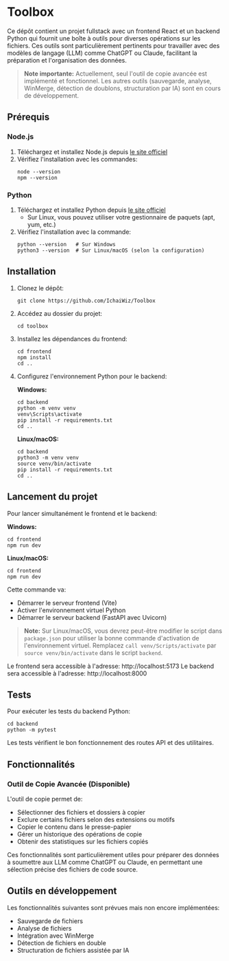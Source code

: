 # Toolbox

Ce dépôt contient un projet fullstack avec un frontend React et un backend Python qui fournit une boîte à outils pour diverses opérations sur les fichiers. Ces outils sont particulièrement pertinents pour travailler avec des modèles de langage (LLM) comme ChatGPT ou Claude, facilitant la préparation et l'organisation des données.

> **Note importante:** Actuellement, seul l'outil de copie avancée est implémenté et fonctionnel. Les autres outils (sauvegarde, analyse, WinMerge, détection de doublons, structuration par IA) sont en cours de développement.

## Prérequis

### Node.js

1. Téléchargez et installez Node.js depuis [le site officiel](https://nodejs.org/)
2. Vérifiez l'installation avec les commandes:
   ```
   node --version
   npm --version
   ```

### Python

1. Téléchargez et installez Python depuis [le site officiel](https://www.python.org/downloads/)
   - Sur Linux, vous pouvez utiliser votre gestionnaire de paquets (apt, yum, etc.)
2. Vérifiez l'installation avec la commande:
   ```
   python --version   # Sur Windows
   python3 --version  # Sur Linux/macOS (selon la configuration)
   ```

## Installation

1. Clonez le dépôt:
   ```
   git clone https://github.com/IchaiWiz/Toolbox
   ```

2. Accédez au dossier du projet:
   ```
   cd toolbox
   ```

3. Installez les dépendances du frontend:
   ```
   cd frontend
   npm install
   cd ..
   ```

4. Configurez l'environnement Python pour le backend:
   
   **Windows:**
   ```
   cd backend
   python -m venv venv
   venv\Scripts\activate
   pip install -r requirements.txt
   cd ..
   ```
   
   **Linux/macOS:**
   ```
   cd backend
   python3 -m venv venv
   source venv/bin/activate
   pip install -r requirements.txt
   cd ..
   ```

## Lancement du projet

Pour lancer simultanément le frontend et le backend:

**Windows:**
```
cd frontend
npm run dev
```

**Linux/macOS:**
```
cd frontend
npm run dev
```

Cette commande va:
- Démarrer le serveur frontend (Vite)
- Activer l'environnement virtuel Python
- Démarrer le serveur backend (FastAPI avec Uvicorn)

> **Note:** Sur Linux/macOS, vous devrez peut-être modifier le script dans `package.json` pour utiliser la bonne commande d'activation de l'environnement virtuel. Remplacez `call venv/Scripts/activate` par `source venv/bin/activate` dans le script `backend`.

Le frontend sera accessible à l'adresse: http://localhost:5173
Le backend sera accessible à l'adresse: http://localhost:8000

## Tests

Pour exécuter les tests du backend Python:

```
cd backend
python -m pytest
```

Les tests vérifient le bon fonctionnement des routes API et des utilitaires.

## Fonctionnalités

### Outil de Copie Avancée (Disponible)

L'outil de copie permet de:
- Sélectionner des fichiers et dossiers à copier
- Exclure certains fichiers selon des extensions ou motifs
- Copier le contenu dans le presse-papier
- Gérer un historique des opérations de copie
- Obtenir des statistiques sur les fichiers copiés

Ces fonctionnalités sont particulièrement utiles pour préparer des données à soumettre aux LLM comme ChatGPT ou Claude, en permettant une sélection précise des fichiers de code source.

## Outils en développement

Les fonctionnalités suivantes sont prévues mais non encore implémentées:
- Sauvegarde de fichiers
- Analyse de fichiers
- Intégration avec WinMerge
- Détection de fichiers en double
- Structuration de fichiers assistée par IA 